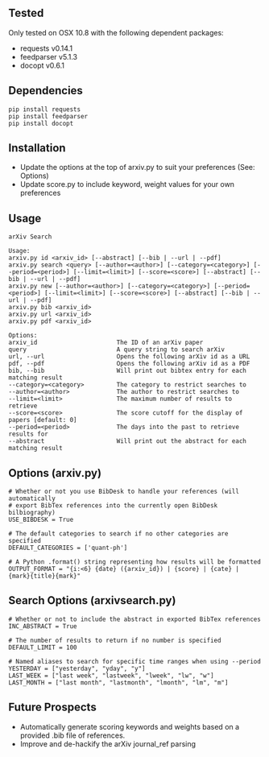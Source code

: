 ## Tested ##

Only tested on OSX 10.8 with the following dependent packages:

* requests v0.14.1
* feedparser v5.1.3
* docopt v0.6.1

## Dependencies ##

    pip install requests
    pip install feedparser
    pip install docopt

## Installation ##

* Update the options at the top of arxiv.py to suit your preferences (See: Options)
* Update score.py to include keyword, weight values for your own preferences

## Usage ##

    arXiv Search

    Usage:
    arxiv.py id <arxiv_id> [--abstract] [--bib | --url | --pdf]
    arxiv.py search <query> [--author=<author>] [--category=<category>] [--period=<period>] [--limit=<limit>] [--score=<score>] [--abstract] [--bib | --url | --pdf]
    arxiv.py new [--author=<author>] [--category=<category>] [--period=<period>] [--limit=<limit>] [--score=<score>] [--abstract] [--bib | --url | --pdf]
    arxiv.py bib <arxiv_id>
    arxiv.py url <arxiv_id>
    arxiv.py pdf <arxiv_id>

    Options:
    arxiv_id                      The ID of an arXiv paper 
    query                         A query string to search arXiv
    url, --url                    Opens the following arXiv id as a URL
    pdf, --pdf                    Opens the following arXiv id as a PDF
    bib, --bib                    Will print out bibtex entry for each matching result
    --category=<category>         The category to restrict searches to
    --author=<author>             The author to restrict searches to
    --limit=<limit>               The maximum number of results to retrieve
    --score=<score>               The score cutoff for the display of papers [default: 0]
    --period=<period>             The days into the past to retrieve results for 
    --abstract                    Will print out the abstract for each matching result

## Options (arxiv.py) ##

    # Whether or not you use BibDesk to handle your references (will automatically
    # export BibTex references into the currently open BibDesk bilbiography)
    USE_BIBDESK = True

    # The default categories to search if no other categories are specified
    DEFAULT_CATEGORIES = ['quant-ph']

    # A Python .format() string representing how results will be formatted
    OUTPUT_FORMAT = "{i:<6} {date} ({arxiv_id}) | {score} | {cate} | {mark}{title}{mark}"

## Search Options (arxivsearch.py) ##

    # Whether or not to include the abstract in exported BibTex references
    INC_ABSTRACT = True

    # The number of results to return if no number is specified
    DEFAULT_LIMIT = 100

    # Named aliases to search for specific time ranges when using --period
    YESTERDAY = ["yesterday", "yday", "y"]
    LAST_WEEK = ["last week", "lastweek", "lweek", "lw", "w"]
    LAST_MONTH = ["last month", "lastmonth", "lmonth", "lm", "m"]

## Future Prospects ##

* Automatically generate scoring keywords and weights based on a provided .bib file of references. 
* Improve and de-hackify the arXiv journal_ref parsing
